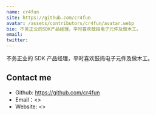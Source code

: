 ```yaml
---
name: cr4fun
site: https://github.com/cr4fun
avatar: /assets/contributors/cr4fun/avatar.webp
bio: 不务正业的SDK产品经理，平时喜欢鼓捣电子元件及做木工。
email:
twitter:
---
```


不务正业的 SDK 产品经理，平时喜欢鼓捣电子元件及做木工。

## Contact me

- Github: <https://github.com/cr4fun>
- Email：<>
- Website: <>

